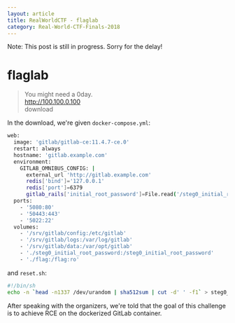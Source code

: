 ```yaml
---
layout: article
title: RealWorldCTF - flaglab
category: Real-World-CTF-Finals-2018
---
```


Note: This post is still in progress. Sorry for the delay!

# flaglab
>You might need a 0day.  
>http://100.100.0.100  
>download

In the download, we're given `docker-compose.yml`:

```bash
web:
  image: 'gitlab/gitlab-ce:11.4.7-ce.0'
  restart: always
  hostname: 'gitlab.example.com'
  environment:
    GITLAB_OMNIBUS_CONFIG: |
      external_url 'http://gitlab.example.com'
      redis['bind']='127.0.0.1'
      redis['port']=6379
      gitlab_rails['initial_root_password']=File.read('/steg0_initial_root_password')
  ports:
    - '5080:80'
    - '50443:443'
    - '5022:22'
  volumes:
    - '/srv/gitlab/config:/etc/gitlab'
    - '/srv/gitlab/logs:/var/log/gitlab'
    - '/srv/gitlab/data:/var/opt/gitlab'
    - './steg0_initial_root_password:/steg0_initial_root_password'
    - './flag:/flag:ro'
```

and `reset.sh`:

```bash
#!/bin/sh
echo -n `head -n1337 /dev/urandom | sha512sum | cut -d' ' -f1` > steg0_initial_root_password
```

After speaking with the organizers, we're told that the goal of this challenge is to achieve RCE on the dockerized GitLab container.
